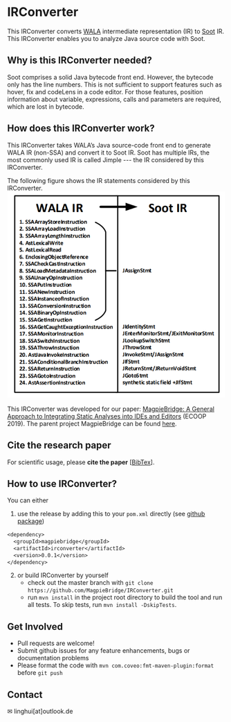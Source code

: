 # IRConverter
This IRConverter converts [WALA](https://github.com/wala/WALA) intermediate representation (IR) to [Soot](https://github.com/Sable/soot) IR. This IRConverter enables you to analyze Java source code with Soot.  

## Why is this IRConverter needed? 
Soot comprises a solid Java bytecode front end. However, the bytecode only has the line numbers. This is not sufficient to support features such as hover, fix and codeLens in a code editor. For those features, position information about variable, expressions, calls and parameters are required, which are lost in bytecode. 

## How does this IRConverter work?
This IRConverter takes WALA’s Java source-code front end to generate WALA IR (non-SSA) and convert it to Soot IR. Soot has multiple IRs, the most commonly used IR is called Jimple --- the IR considered by this IRConverter.

The following figure shows the IR statements considered by this IRConverter. 
<img src="https://github.com/MagpieBridge/IRConverter/blob/master/doc/conversion.PNG"  width="800">

This IRConverter was developed for our paper: [MagpieBridge: A General Approach to Integrating Static Analyses into IDEs and Editors](https://drops.dagstuhl.de/opus/volltexte/2019/10813/pdf/LIPIcs-ECOOP-2019-21.pdf) (ECOOP 2019). The parent project MagpieBridge can be found [here](https://github.com/MagpieBridge/MagpieBridge). 

## Cite the research paper
For scientific usage, please **cite the paper** [[BibTex](https://drops.dagstuhl.de/opus/volltexte/2019/10813/)].

## How to use IRConverter?
You can either 
1. use the release by adding this to your `pom.xml` directly (see [github package]()) 
````
<dependency>
  <groupId>magpiebridge</groupId>
  <artifactId>irconverter</artifactId>
  <version>0.0.1</version>
</dependency>

````

2. or build IRConverter by yourself 
    -  check out the master branch with `git clone https://github.com/MagpieBridge/IRConverter.git`
    -  run `mvn install` in the project root directory to build the tool and run all tests. To skip tests, run `mvn install -DskipTests`.

## Get Involved
- Pull requests are welcome!
- Submit github issues for any feature enhancements, bugs or documentation problems
- Please format the code with `mvn com.coveo:fmt-maven-plugin:format` before `git push`
## Contact 
&#x2709; linghui[at]outlook.de






 
